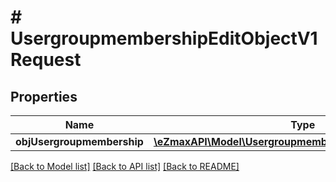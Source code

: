 # # UsergroupmembershipEditObjectV1Request

## Properties

Name | Type | Description | Notes
------------ | ------------- | ------------- | -------------
**objUsergroupmembership** | [**\eZmaxAPI\Model\UsergroupmembershipRequestCompound**](UsergroupmembershipRequestCompound.md) |  |

[[Back to Model list]](../../README.md#models) [[Back to API list]](../../README.md#endpoints) [[Back to README]](../../README.md)
